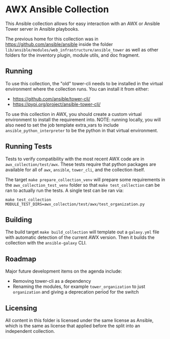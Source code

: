 # AWX Ansible Collection

This Ansible collection allows for easy interaction with an AWX or Ansible Tower
server in Ansible playbooks.

The previous home for this collection was in https://github.com/ansible/ansible
inside the folder `lib/ansible/modules/web_infrastructure/ansible_tower`
as well as other folders for the inventory plugin, module utils, and
doc fragment.

## Running

To use this collection, the "old" tower-cli needs to be installed
in the virtual environment where the collection runs.
You can install it from either:

 - https://github.com/ansible/tower-cli/
 - https://pypi.org/project/ansible-tower-cli/

To use this collection in AWX, you should create a custom virtual environment
to install the requirement into. NOTE: running locally, you will also need
to set the job template extra_vars to include `ansible_python_interpreter`
to be the python in that virtual environment.

## Running Tests

Tests to verify compatibility with the most recent AWX code are
in `awx_collection/test/awx`. These tests require that python packages
are available for all of `awx`, `ansible`, `tower_cli`, and the collection
itself.

The target `make prepare_collection_venv` will prepare some requirements
in the `awx_collection_test_venv` folder so that `make test_collection` can
be ran to actually run the tests. A single test can be ran via:

```
make test_collection MODULE_TEST_DIRS=awx_collection/test/awx/test_organization.py
```

## Building

The build target `make build_collection` will template out a `galaxy.yml` file
with automatic detection of the current AWX version. Then it builds the
collection with the `ansible-galaxy` CLI.

## Roadmap

Major future development items on the agenda include:

 - Removing tower-cli as a dependency
 - Renaming the modules, for example `tower_organization` to just `organization`
   and giving a deprecation period for the switch

## Licensing

All content in this folder is licensed under the same license as Ansible,
which is the same as license that applied before the split into an
independent collection.
